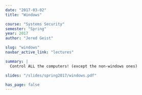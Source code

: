 ```yaml
---
date: "2017-03-02"
title: "Windows"

course: "Systems Security"
semester: "Spring"
year: 2017
author: "Jered Geist"

slug: "windows"
navbar_active_link: "lectures"

summary: |
  Control ALL the computers! (except the non-windows ones)

slides: "/slides/spring2017/windows.pdf"

has_page: false
---
```

